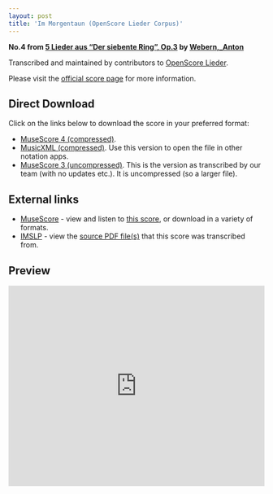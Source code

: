 ```yaml
---
layout: post
title: 'Im Morgentaun (OpenScore Lieder Corpus)'
---
```


__No.4 from [5 Lieder aus “Der siebente Ring”, Op.3](https://fourscoreandmore.org/openscore/lieder/Webern%2C_Anton/5_Lieder_aus_%E2%80%9CDer_siebente_Ring%E2%80%9D%2C_Op.3/) by [Webern,_Anton](https://fourscoreandmore.org/openscore/lieder/Webern%2C_Anton)__

Transcribed and maintained by contributors to [OpenScore Lieder].

Please visit the [official score page] for more information.

[official score page]: https://musescore.com/openscore-lieder-corpus/scores/6716614
[OpenScore Lieder]: https://musescore.com/openscore-lieder-corpus

## Direct Download

Click on the links below to download the score in your preferred format:
- [MuseScore 4 (compressed)](https://fourscoreandmore.org/openscore/lieder/Webern%2C_Anton/5_Lieder_aus_%E2%80%9CDer_siebente_Ring%E2%80%9D%2C_Op.3/4_Im_Morgentaun.mscz).
- [MusicXML (compressed)](https://fourscoreandmore.org/openscore/lieder/Webern%2C_Anton/5_Lieder_aus_%E2%80%9CDer_siebente_Ring%E2%80%9D%2C_Op.3/4_Im_Morgentaun.mxl). Use this version to open the file in other notation apps.
- [MuseScore 3 (uncompressed)](https://raw.githubusercontent.com/OpenScore/Lieder/refs/heads/main/scores/Webern%2C_Anton/5_Lieder_aus_%E2%80%9CDer_siebente_Ring%E2%80%9D%2C_Op.3/4_Im_Morgentaun/lc6716614.mscx). This is the version as transcribed by our team (with no updates etc.). It is uncompressed (so a larger file).

## External links

- [MuseScore] - view and listen to [this score][MuseScore], or download in a variety of formats.
- [IMSLP] - view the [source PDF file(s)][IMSLP] that this score was transcribed from.

[MuseScore]: https://musescore.com/score/6716614
[IMSLP]: https://imslp.org/wiki/Special:ReverseLookup/09951

## Preview

<iframe width="100%" height="394" src="https://musescore.com/openscore-lieder-corpus/scores/6716614/embed" frameborder="0" allowfullscreen allow="autoplay; fullscreen"></iframe>
